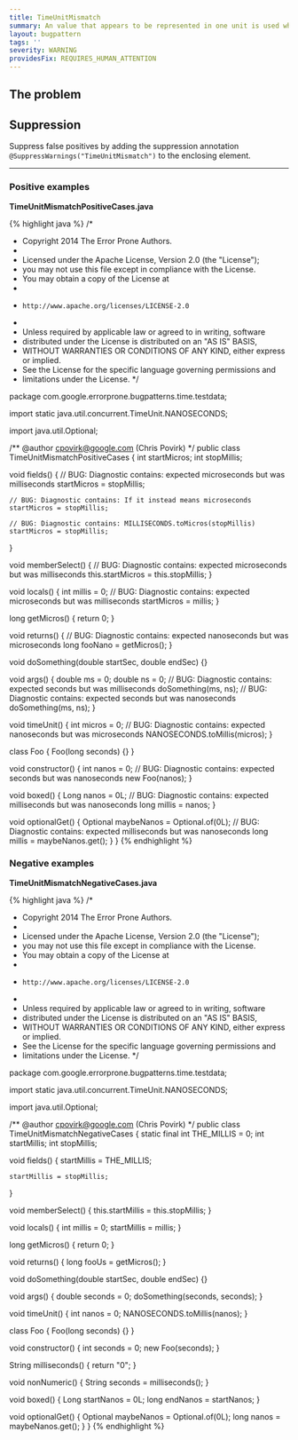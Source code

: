 ```yaml
---
title: TimeUnitMismatch
summary: An value that appears to be represented in one unit is used where another appears to be required (e.g., seconds where nanos are needed)
layout: bugpattern
tags: ''
severity: WARNING
providesFix: REQUIRES_HUMAN_ATTENTION
---
```


<!--
*** AUTO-GENERATED, DO NOT MODIFY ***
To make changes, edit the @BugPattern annotation or the explanation in docs/bugpattern.
-->

## The problem


## Suppression
Suppress false positives by adding the suppression annotation `@SuppressWarnings("TimeUnitMismatch")` to the enclosing element.

----------

### Positive examples
__TimeUnitMismatchPositiveCases.java__

{% highlight java %}
/*
 * Copyright 2014 The Error Prone Authors.
 *
 * Licensed under the Apache License, Version 2.0 (the "License");
 * you may not use this file except in compliance with the License.
 * You may obtain a copy of the License at
 *
 *     http://www.apache.org/licenses/LICENSE-2.0
 *
 * Unless required by applicable law or agreed to in writing, software
 * distributed under the License is distributed on an "AS IS" BASIS,
 * WITHOUT WARRANTIES OR CONDITIONS OF ANY KIND, either express or implied.
 * See the License for the specific language governing permissions and
 * limitations under the License.
 */

package com.google.errorprone.bugpatterns.time.testdata;

import static java.util.concurrent.TimeUnit.NANOSECONDS;

import java.util.Optional;

/** @author cpovirk@google.com (Chris Povirk) */
public class TimeUnitMismatchPositiveCases {
  int startMicros;
  int stopMillis;

  void fields() {
    // BUG: Diagnostic contains: expected microseconds but was milliseconds
    startMicros = stopMillis;

    // BUG: Diagnostic contains: If it instead means microseconds
    startMicros = stopMillis;

    // BUG: Diagnostic contains: MILLISECONDS.toMicros(stopMillis)
    startMicros = stopMillis;
  }

  void memberSelect() {
    // BUG: Diagnostic contains: expected microseconds but was milliseconds
    this.startMicros = this.stopMillis;
  }

  void locals() {
    int millis = 0;
    // BUG: Diagnostic contains: expected microseconds but was milliseconds
    startMicros = millis;
  }

  long getMicros() {
    return 0;
  }

  void returns() {
    // BUG: Diagnostic contains: expected nanoseconds but was microseconds
    long fooNano = getMicros();
  }

  void doSomething(double startSec, double endSec) {}

  void args() {
    double ms = 0;
    double ns = 0;
    // BUG: Diagnostic contains: expected seconds but was milliseconds
    doSomething(ms, ns);
    // BUG: Diagnostic contains: expected seconds but was nanoseconds
    doSomething(ms, ns);
  }

  void timeUnit() {
    int micros = 0;
    // BUG: Diagnostic contains: expected nanoseconds but was microseconds
    NANOSECONDS.toMillis(micros);
  }

  class Foo {
    Foo(long seconds) {}
  }

  void constructor() {
    int nanos = 0;
    // BUG: Diagnostic contains: expected seconds but was nanoseconds
    new Foo(nanos);
  }

  void boxed() {
    Long nanos = 0L;
    // BUG: Diagnostic contains: expected milliseconds but was nanoseconds
    long millis = nanos;
  }

  void optionalGet() {
    Optional<Long> maybeNanos = Optional.of(0L);
    // BUG: Diagnostic contains: expected milliseconds but was nanoseconds
    long millis = maybeNanos.get();
  }
}
{% endhighlight %}

### Negative examples
__TimeUnitMismatchNegativeCases.java__

{% highlight java %}
/*
 * Copyright 2014 The Error Prone Authors.
 *
 * Licensed under the Apache License, Version 2.0 (the "License");
 * you may not use this file except in compliance with the License.
 * You may obtain a copy of the License at
 *
 *     http://www.apache.org/licenses/LICENSE-2.0
 *
 * Unless required by applicable law or agreed to in writing, software
 * distributed under the License is distributed on an "AS IS" BASIS,
 * WITHOUT WARRANTIES OR CONDITIONS OF ANY KIND, either express or implied.
 * See the License for the specific language governing permissions and
 * limitations under the License.
 */

package com.google.errorprone.bugpatterns.time.testdata;

import static java.util.concurrent.TimeUnit.NANOSECONDS;

import java.util.Optional;

/** @author cpovirk@google.com (Chris Povirk) */
public class TimeUnitMismatchNegativeCases {
  static final int THE_MILLIS = 0;
  int startMillis;
  int stopMillis;

  void fields() {
    startMillis = THE_MILLIS;

    startMillis = stopMillis;
  }

  void memberSelect() {
    this.startMillis = this.stopMillis;
  }

  void locals() {
    int millis = 0;
    startMillis = millis;
  }

  long getMicros() {
    return 0;
  }

  void returns() {
    long fooUs = getMicros();
  }

  void doSomething(double startSec, double endSec) {}

  void args() {
    double seconds = 0;
    doSomething(seconds, seconds);
  }

  void timeUnit() {
    int nanos = 0;
    NANOSECONDS.toMillis(nanos);
  }

  class Foo {
    Foo(long seconds) {}
  }

  void constructor() {
    int seconds = 0;
    new Foo(seconds);
  }

  String milliseconds() {
    return "0";
  }

  void nonNumeric() {
    String seconds = milliseconds();
  }

  void boxed() {
    Long startNanos = 0L;
    long endNanos = startNanos;
  }

  void optionalGet() {
    Optional<Long> maybeNanos = Optional.of(0L);
    long nanos = maybeNanos.get();
  }
}
{% endhighlight %}

